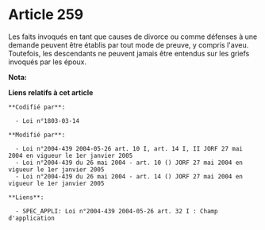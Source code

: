 # Article 259

Les faits invoqués en tant que causes de divorce ou comme défenses à une demande peuvent être établis par tout mode de
preuve, y compris l'aveu. Toutefois, les descendants ne peuvent jamais être entendus sur les griefs invoqués par les époux.

**Nota:**



**Liens relatifs à cet article**

	**Codifié par**:

	  - Loi n°1803-03-14

	**Modifié par**:

	  - Loi n°2004-439 2004-05-26 art. 10 I, art. 14 I, II JORF 27 mai 2004 en vigueur le 1er janvier 2005
	  - Loi n°2004-439 du 26 mai 2004 - art. 10 () JORF 27 mai 2004 en vigueur le 1er janvier 2005
	  - Loi n°2004-439 du 26 mai 2004 - art. 14 () JORF 27 mai 2004 en vigueur le 1er janvier 2005

	**Liens**:

	  - SPEC_APPLI: Loi n°2004-439 2004-05-26 art. 32 I : Champ d'application
